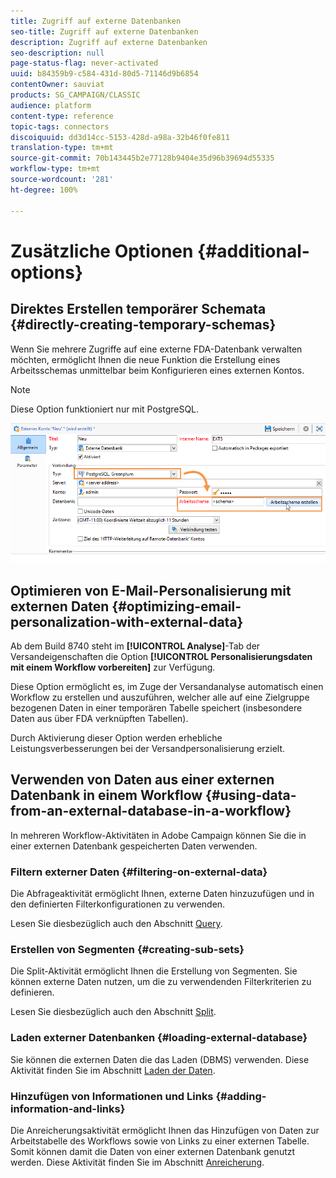 ```yaml
---
title: Zugriff auf externe Datenbanken
seo-title: Zugriff auf externe Datenbanken
description: Zugriff auf externe Datenbanken
seo-description: null
page-status-flag: never-activated
uuid: b84359b9-c584-431d-80d5-71146d9b6854
contentOwner: sauviat
products: SG_CAMPAIGN/CLASSIC
audience: platform
content-type: reference
topic-tags: connectors
discoiquuid: dd3d14cc-5153-428d-a98a-32b46f0fe811
translation-type: tm+mt
source-git-commit: 70b143445b2e77128b9404e35d96b39694d55335
workflow-type: tm+mt
source-wordcount: '281'
ht-degree: 100%

---
```



# Zusätzliche Optionen {#additional-options}

<!--

## HTTP relay to a remote instance {#http-relay-to-a-remote-instance}

You can access external databases configured in remote instances using the HTTP protocol.

>[!NOTE]
>
>Not all SQL data types are supported by this feature. Blob data types are not supported at all. It is possible that other data types may not work depending on the targeted database (Timestamp on Microsoft SQL Server, for example). Please contact Adobe support for more information.

This simplifies transferring and synchronizing data between two instances. It also enables you to sidestep any tunneling between an instance and a remote database as well as the installation of the client layers to access this database. The destination instance can be a hosted instance.

>[!CAUTION]
>
>This option is only for facilitating data replication flows (ETL).   
>
>For example, it allows a cloud-hosted instance to have direct access to the data in an "on-premise" hosted database. However, it is not intended to allow targeting to be carried on an "on-premise" hosted database directly from the cloud.

To do this, you must configure the external accounts of the two instances so that the local instance can communicate with the remote instance using the HTTP protocol:

* Local instance: select the new **[!UICONTROL HTTP relay to a remote database]** connection type.

  In case of bulk load data transfer, also specify the buffer size. Select the compression option if you want to reduce the size of the transferred data.

  The **[!UICONTROL Data source]** must be defined with the following syntax: "nms:extAccount : `<internal_name_of_the_external_account>`"

  ![](assets/fda_over_http_1.png)

  >[!NOTE]
  >
  >We recommend that you use an HTTPS connection.

* Remote instance: in the FDA external account of the database accessed via the HTTP relay, check the Target of an **[!UICONTROL 'HTTP relay to a remote database' account option]**.

  ![](assets/fda_over_http_2.png)

The following example shows the new possible operating mode:

![](assets/schema_fda_over_http_2.png)

>[!CAUTION]
>
>The default database of the remote instance must be accessed via an external account as well.

This operating method avoids that the cleanup workflow of each instance deletes the work tables of the databases that use the instance as relay.

Thus, in the previous example, the cleanup workflow of the remote instance will not perform any action on the red FDA database as it is used by the local instance.

-->

## Direktes Erstellen temporärer Schemata {#directly-creating-temporary-schemas}

Wenn Sie mehrere Zugriffe auf eine externe FDA-Datenbank verwalten möchten, ermöglicht Ihnen die neue Funktion die Erstellung eines Arbeitsschemas unmittelbar beim Konfigurieren eines externen Kontos.

>[!NOTE]
>
>Diese Option funktioniert nur mit PostgreSQL.

![](assets/fda_work_table.png)

## Optimieren von E-Mail-Personalisierung mit externen Daten {#optimizing-email-personalization-with-external-data}

Ab dem Build 8740 steht im **[!UICONTROL Analyse]**-Tab der Versandeigenschaften die Option **[!UICONTROL Personalisierungsdaten mit einem Workflow vorbereiten]** zur Verfügung.

Diese Option ermöglicht es, im Zuge der Versandanalyse automatisch einen Workflow zu erstellen und auszuführen, welcher alle auf eine Zielgruppe bezogenen Daten in einer temporären Tabelle speichert (insbesondere Daten aus über FDA verknüpften Tabellen).

Durch Aktivierung dieser Option werden erhebliche Leistungsverbesserungen bei der Versandpersonalisierung erzielt.

## Verwenden von Daten aus einer externen Datenbank in einem Workflow {#using-data-from-an-external-database-in-a-workflow}

In mehreren Workflow-Aktivitäten in Adobe Campaign können Sie die in einer externen Datenbank gespeicherten Daten verwenden.

### Filtern externer Daten {#filtering-on-external-data}

Die Abfrageaktivität ermöglicht Ihnen, externe Daten hinzuzufügen und in den definierten Filterkonfigurationen zu verwenden.

Lesen Sie diesbezüglich auch den Abschnitt [Query](../../workflow/using/targeting-data.md#selecting-data).

### Erstellen von Segmenten {#creating-sub-sets}

Die Split-Aktivität ermöglicht Ihnen die Erstellung von Segmenten. Sie können externe Daten nutzen, um die zu verwendenden Filterkriterien zu definieren.

Lesen Sie diesbezüglich auch den Abschnitt [Split](../../workflow/using/split.md).

### Laden externer Datenbanken {#loading-external-database}

Sie können die externen Daten die das Laden (DBMS) verwenden. Diese Aktivität finden Sie im Abschnitt [Laden der Daten](../../workflow/using/data-loading--rdbms-.md).

### Hinzufügen von Informationen und Links {#adding-information-and-links}

Die Anreicherungsaktivität ermöglicht Ihnen das Hinzufügen von Daten zur Arbeitstabelle des Workflows sowie von Links zu einer externen Tabelle. Somit können damit die Daten von einer externen Datenbank genutzt werden. Diese Aktivität finden Sie im Abschnitt [Anreicherung](../../workflow/using/enrichment.md).
<!--

## Cloud Messaging - FDA synchronization {#cloud-messaging---fda-synchronization}

When the Cloud Messaging server and the Marketing server have not been synchronized for a long period, the volume of missing broadlogs on the Marketing server can be significant. To optimize broadlog synchronization via the FDA, the **NmsMidSourcing_LogsPeriodHour** option has been added. This allows a maximum period (expressed in hours) to be specified as to limit the number of broadlogs recovered every time the synchronization workflow is executed.

The option is to be added in the console, in the **[!UICONTROL Administration > Options]** node.

>[!CAUTION]
>
>This option must **only** be used for synchronizing a significant volume of broadlogs via the FDA.

>[!NOTE]
>
>The option is only taken into account if a last recovery date exists (**NmsMidSourcing_LastBroadLog_&#42;** option).

## Message Center - Read access on the XtkFolder table {#message-center---read-access-on-the-xtkfolder-table}

From build 8141 and above, manual action is necessary if Message Center uses the FDA as an archiving mode.

You need to grant read access on the XtKFolder table to the user linked with the external FDA account.

For a PostgreSQL database for example, the command is as follows:

```
GRANT SELECT ON XtkFolder TO DBUSER;
```

This user must have read access to the following tables:

* NmsBroadLogRtEvent
* NmsBroadLogBatchEvent
* NmsTrackingLogRtEvent
* NmsTrackingLogBatchEvent
* NmsRtEvent
* NmsBatchEvent
* NmsBroadLogMsg
* NmsTrackingUrl
* NmsDelivery
* NmsWebTrackingLog

>[!NOTE]
>
>This modification deletes the "Permission denied for relation xtkfolder" error message.

If the working schema selected in the external FDA account is not the out-of-the-box Neolane account, then this modification to the access rights is not necessary.

-->

